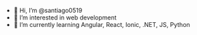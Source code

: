 - 👋 Hi, I’m @santiago0519
- 👀 I’m interested in web development
- 🌱 I’m currently learning Angular, React, Ionic, .NET, JS, Python 

<!---
santiago0519/santiago0519 is a ✨ special ✨ repository because its `README.md` (this file) appears on your GitHub profile.
You can click the Preview link to take a look at your changes.
--->
